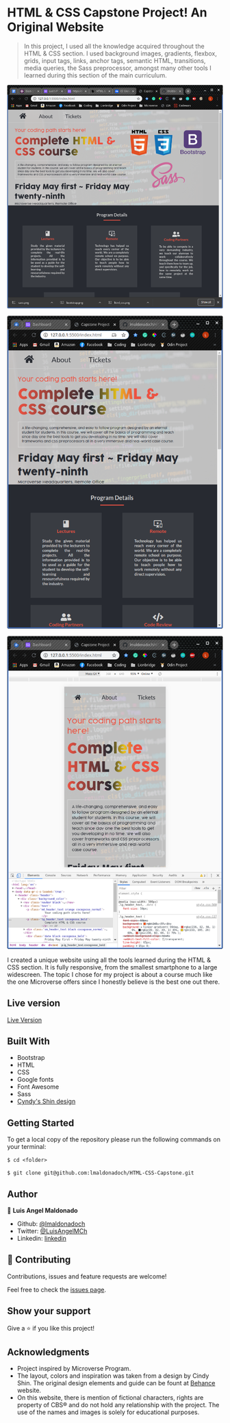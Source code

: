 # HTML & CSS Capstone Project! An Original Website

> In this project, I used all the knowledge acquired throughout the HTML & CSS section. I used background images, gradients, flexbox, grids, input tags, links, anchor tags, semantic HTML, transitions, media queries, the Sass preprocessor, amongst many other tools I learned during this section of the main curriculum.

![screenshot](images/screenshot1.png)

![screenshot](images/screenshot2.png)

![screenshot](images/screenshot3.png)

I created a unique website using all the tools learned during the HTML & CSS section. It is fully responsive, from the smallest smartphone to a large widescreen. The topic I chose for my project is about a course much like the one Microverse offers since I honestly believe is the best one out there.

## Live version

[Live Version](https://rawcdn.githack.com/lmaldonadoch/HTML-CSS-Capstone/6e6acd98fb46c36c52aad372001b5df85f57c1af/index.html)

## Built With

- Bootstrap
- HTML
- CSS
- Google fonts
- Font Awesome
- Sass
- [Cyndy's Shin design](https://www.behance.net/gallery/29845175/CC-Global-Summit-2015)

## Getting Started

To get a local copy of the repository please run the following commands on your terminal:

```
$ cd <folder>
```

```
$ git clone git@github.com:lmaldonadoch/HTML-CSS-Capstone.git
```

## Author

👤 **Luis Angel Maldonado**

- Github: [@lmaldonadoch](https://github.com/lmaldonadoch)
- Twitter: [@LuisAngelMCh](https://twitter.com/LuisAngelMCh)
- Linkedin: [linkedin](https://www.linkedin.com/in/luis-angel-maldonado-5b503a1a3/)

## 🤝 Contributing

Contributions, issues and feature requests are welcome!

Feel free to check the [issues page](https://github.com/lmaldonadoch/HTML-CSS-Capstone/issues).

## Show your support

Give a ⭐️ if you like this project!

## Acknowledgments

- Project inspired by Microverse Program.
- The layout, colors and inspiration was taken from a design by Cindy Shin. The original design elements and guide can be fount at [Behance](https://www.behance.net/gallery/29845175/CC-Global-Summit-2015) website.
- On this website, there is mention of fictional characters, rights are property of
  CBS® and do not hold any relationship with the project. The use of the
  names and images is solely for educational purposes.
